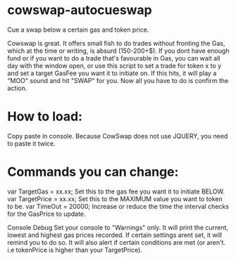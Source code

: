 # cowswap-autocueswap
Cue a swap below a certain gas and token price.

Cowswap is great. It offers small fish to do trades without fronting the Gas, which at the time or writing, is absurd (150-200+$). If you dont have enough fund or if you want to do a trade that's favourable in Gas, you can wait all day with the window open, or use this script to set a trade for token x to y and set a target GasFee you want it to initiate on. If this hits, it will play a "MOO" sound and hit "SWAP" for you. Now all you have to do is confirm the action.

# How to load: 
Copy paste in console. Because CowSwap does not use JQUERY, you need to paste it twice.

# Commands you can change: 
var TargetGas = xx.xx; Set this to the gas fee you want it to initiate BELOW. 
var TargetPrice = xx.xx; Set this to the MAXIMUM value you want to token to be. 
var TimeOut = 20000; Increase or reduce the time the interval checks for the GasPrice to update.

Console Debug Set your console to "Warnings" only. It will print the current, lowest and highest gas prices recorded. If certain settings arent set, it will remind you to do so. It will also alert if certain conditions are met (or aren't. i.e tokenPrice is higher than your TargetPrice).
